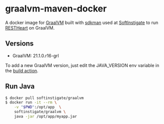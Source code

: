 # graalvm-maven-docker

A docker image for [GraalVM](https://graalvm.org) built with [sdkman](https://sdkman.io) used at [SoftInstigate](https://softinstigate.com) to run [RESTHeart](https://restheart.org) on GraalVM.

## Versions ##

- GraalVM: 21.1.0.r16-grl

To add a new GraalVM version, just edit the JAVA_VERSION env variable in the [build action](https://github.com/SoftInstigate/graalvm-docker/blob/master/.github/workflows/docker-image.yml).

## Run Java ##

```bash
$ docker pull softinstigate/graalvm
$ docker run -it --rm \
    -v "$PWD":/opt/app  \
    softinstigate/graalvm \
    java -jar /opt/app/myapp.jar
```
